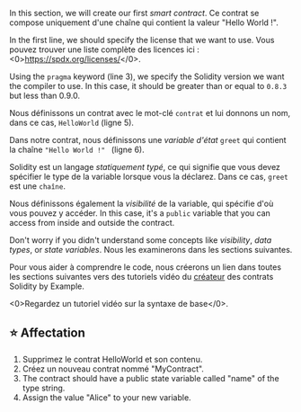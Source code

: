 In this section, we will create our first _smart contract_. Ce contrat se compose uniquement d'une chaîne qui contient la valeur "Hello World !".

In the first line, we should specify the license that we want to use. Vous pouvez trouver une liste complète des licences ici : <0>https://spdx.org/licenses/</0>.

Using the `pragma` keyword (line 3), we specify the Solidity version we want the compiler to use. In this case, it should be greater than or equal to `0.8.3` but less than 0.9.0.

Nous définissons un contrat avec le mot-clé `contrat` et lui donnons un nom, dans ce cas, `HelloWorld` (ligne 5).

Dans notre contrat, nous définissons une _variable d'état_ `greet` qui contient la chaîne `"Hello World !" ` (ligne 6).

Solidity est un langage _statiquement typé_, ce qui signifie que vous devez spécifier le type de la variable lorsque vous la déclarez. Dans ce cas, `greet` est une `chaîne`.

Nous définissons également la _visibilité_ de la variable, qui spécifie d'où vous pouvez y accéder. In this case, it's a `public` variable that you can access from inside and outside the contract.

Don't worry if you didn't understand some concepts like _visibility_, _data types_, or _state variables_. Nous les examinerons dans les sections suivantes.

Pour vous aider à comprendre le code, nous créerons un lien dans toutes les sections suivantes vers des tutoriels vidéo du <a href="https://www.youtube.com/watch?v=g_t0Td4Kr6M" target="_blank">créateur</a> des contrats Solidity by Example.

<0>Regardez un tutoriel vidéo sur la syntaxe de base</0>.

## ⭐️ Affectation

1. Supprimez le contrat HelloWorld et son contenu.
2. Créez un nouveau contrat nommé "MyContract".
3. The contract should have a public state variable called "name" of the type string.
4. Assign the value "Alice" to your new variable.
